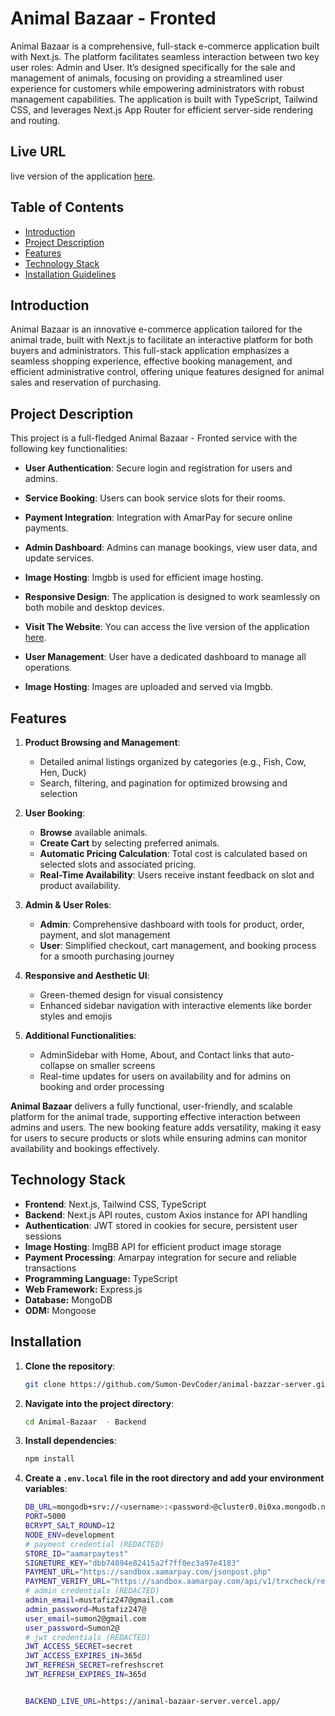 # Animal Bazaar - Fronted

Animal Bazaar is a comprehensive, full-stack e-commerce application built with Next.js. The platform facilitates seamless interaction between two key user roles: Admin and User. It’s designed specifically for the sale and management of animals, focusing on providing a streamlined user experience for customers while empowering administrators with robust management capabilities. The application is built with TypeScript, Tailwind CSS, and leverages Next.js App Router for efficient server-side rendering and routing.

## Live URL

live version of the application [here](https://animal-bazaar-client.vercel.app/).

## Table of Contents

- [Introduction](#introduction)
- [Project Description](#project-description)
- [Features](#features)
- [Technology Stack](#technology-stack)
- [Installation Guidelines](#installation)

## Introduction

Animal Bazaar is an innovative e-commerce application tailored for the animal trade, built with Next.js to facilitate an interactive platform for both buyers and administrators. This full-stack application emphasizes a seamless shopping experience, effective booking management, and efficient administrative control, offering unique features designed for animal sales and reservation of purchasing.

## Project Description

This project is a full-fledged Animal Bazaar - Fronted service with the following key functionalities:

- **User Authentication**: Secure login and registration for users and admins.
- **Service Booking**: Users can book service slots for their rooms.
- **Payment Integration**: Integration with AmarPay for secure online payments.
- **Admin Dashboard**: Admins can manage bookings, view user data, and update services.
- **Image Hosting**: Imgbb is used for efficient image hosting.
- **Responsive Design**: The application is designed to work seamlessly on both mobile and desktop devices.
- **Visit The Website**: You can access the live version of the application [here](https://meeting-room-booking-client-ochre.vercel.app/).

- **User Management**: User have a dedicated dashboard to manage all operations.
- **Image Hosting**: Images are uploaded and served via Imgbb.

## Features

1. **Product Browsing and Management**:

   - Detailed animal listings organized by categories (e.g., Fish, Cow, Hen, Duck)
   - Search, filtering, and pagination for optimized browsing and selection

2. **User Booking**:

   - **Browse** available animals.
   - **Create Cart** by selecting preferred animals.
   - **Automatic Pricing Calculation**: Total cost is calculated based on selected slots and associated pricing.
   - **Real-Time Availability**: Users receive instant feedback on slot and product availability.

3. **Admin & User Roles**:

   - **Admin**: Comprehensive dashboard with tools for product, order, payment, and slot management
   - **User**: Simplified checkout, cart management, and booking process for a smooth purchasing journey

4. **Responsive and Aesthetic UI**:

   - Green-themed design for visual consistency
   - Enhanced sidebar navigation with interactive elements like border styles and emojis

5. **Additional Functionalities**:
   - AdminSidebar with Home, About, and Contact links that auto-collapse on smaller screens
   - Real-time updates for users on availability and for admins on booking and order processing

**Animal Bazaar** delivers a fully functional, user-friendly, and scalable platform for the animal trade, supporting effective interaction between admins and users. The new booking feature adds versatility, making it easy for users to secure products or slots while ensuring admins can monitor availability and bookings effectively.

## Technology Stack

- **Frontend**: Next.js, Tailwind CSS, TypeScript
- **Backend**: Next.js API routes, custom Axios instance for API handling
- **Authentication**: JWT stored in cookies for secure, persistent user sessions
- **Image Hosting**: ImgBB API for efficient product image storage
- **Payment Processing**: Amarpay integration for secure and reliable transactions
- **Programming Language:** TypeScript
- **Web Framework:** Express.js
- **Database:** MongoDB
- **ODM:** Mongoose

## Installation

1. **Clone the repository**:

   ```bash
   git clone https://github.com/Sumon-DevCoder/animal-bazzar-server.git
   ```

2. **Navigate into the project directory**:

   ```bash
   cd Animal-Bazaar  - Backend

   ```

3. **Install dependencies**:

   ```bash
   npm install
   ```

4. **Create a `.env.local` file in the root directory and add your environment variables**:

   ```bash
   DB_URL=mongodb+srv://<username>:<password>@cluster0.0i0xa.mongodb.net/meetingRoomDB?retryWrites=true&w=majority&appName=Cluster0
   PORT=5000
   BCRYPT_SALT_ROUND=12
   NODE_ENV=development
   # payment credential (REDACTED)
   STORE_ID="aamarpaytest"
   SIGNETURE_KEY="dbb74894e82415a2f7ff0ec3a97e4183"
   PAYMENT_URL="https://sandbox.aamarpay.com/jsonpost.php"
   PAYMENT_VERIFY_URL="https://sandbox.aamarpay.com/api/v1/trxcheck/request.php"
   # admin credentials (REDACTED)
   admin_email=mustafiz247@gmail.com
   admin_password=Mustafiz247@
   user_email=sumon2@gmail.com
   user_password=Sumon2@
   # jwt credentials (REDACTED)
   JWT_ACCESS_SECRET=secret
   JWT_ACCESS_EXPIRES_iN=365d
   JWT_REFRESH_SECRET=refreshscret
   JWT_REFRESH_EXPIRES_IN=365d


   BACKEND_LIVE_URL=https://animal-bazaar-server.vercel.app/
   ```
